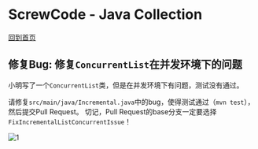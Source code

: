 # ScrewCode - Java Collection 

[回到首页](https://github.com/screwcode/JavaCollection)

## 修复Bug: 修复`ConcurrentList`在并发环境下的问题

小明写了一个`ConcurrentList`类，但是在并发环境下有问题，测试没有通过。

请修复`src/main/java/Incremental.java`中的bug，使得测试通过（`mvn test`），然后提交Pull Request。
切记，Pull Request的base分支一定要选择`FixIncrementalListConcurrentIssue`！

![1](https://raw.githubusercontent.com/screwcode/SumOfTwoIntegers/master/images/compare-pr.png)